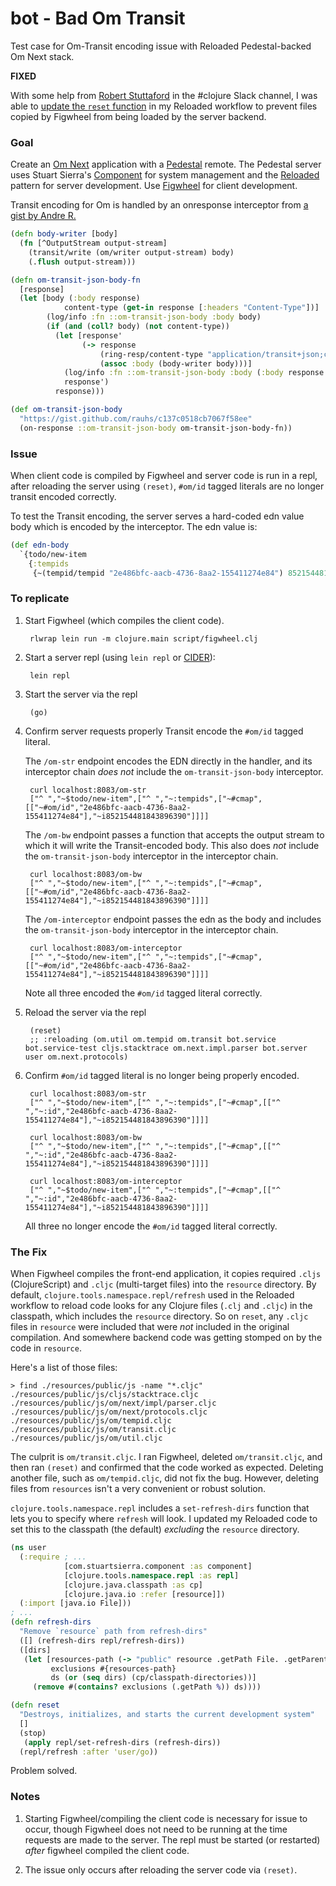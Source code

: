 # bot - Bad Om Transit

Test case for Om-Transit encoding issue with Reloaded Pedestal-backed Om Next
stack.

**FIXED**

With some help from [Robert Stuttaford][robert-stuttaford] in the #clojure Slack
channel, I was able to [update the `reset` function][fix] in my Reloaded
workflow to prevent files copied by Figwheel from being loaded by the server
backend.

[robert-stuttaford]: http://www.stuttaford.me
[fix]: #fix

### Goal

Create an [Om Next][om-next] application with a [Pedestal][pedestal] remote.
The Pedestal server uses Stuart Sierra's [Component][component] for system
management and the [Reloaded][reloaded] pattern for server development.
Use [Figwheel][figwheel] for client development.

Transit encoding for Om is handled by an onresponse interceptor from
[a gist by Andre R.][transit-om-json-body]

```clojure
(defn body-writer [body]
  (fn [^OutputStream output-stream]
    (transit/write (om/writer output-stream) body)
    (.flush output-stream)))

(defn om-transit-json-body-fn
  [response]
  (let [body (:body response)
            content-type (get-in response [:headers "Content-Type"])]
        (log/info :fn ::om-transit-json-body :body body)
        (if (and (coll? body) (not content-type))
          (let [response'
                (-> response
                    (ring-resp/content-type "application/transit+json;charset=UTF-8")
                    (assoc :body (body-writer body)))]
            (log/info :fn ::om-transit-json-body :body (:body response'))
            response')
          response)))

(def om-transit-json-body
  "https://gist.github.com/rauhs/c137c0518cb7067f58ee"
  (on-response ::om-transit-json-body om-transit-json-body-fn))
```

[om-next]: https://github.com/omcljs/om/wiki/Quick-Start-(om.next)
[pedestal]: http://pedestal.io
[component]: https://github.com/stuartsierra/component
[reloaded]: http://thinkrelevance.com/blog/2013/06/04/clojure-workflow-reloaded
[figwheel]: https://github.com/bhauman/lein-figwheel
[transit-om-json-body]: https://gist.github.com/rauhs/c137c0518cb7067f58ee

### Issue

When client code is compiled by Figwheel and server code is run in a repl,
after reloading the server using `(reset)`,  `#om/id` tagged
literals are no longer transit encoded correctly.

To test the Transit encoding, the server serves a hard-coded edn value body
which is encoded by the interceptor. The edn value is:

```clojure
(def edn-body
  `{todo/new-item
    {:tempids
     {~(tempid/tempid "2e486bfc-aacb-4736-8aa2-155411274e84") 852154481843896390}}})
```

### To replicate

1. Start Figwheel (which compiles the client code).

        rlwrap lein run -m clojure.main script/figwheel.clj

2. Start a server repl (using `lein repl` or [CIDER][cider]):

        lein repl

3. Start the server via the repl

        (go)

4. Confirm server requests properly Transit encode the `#om/id`
   tagged literal.


   The `/om-str` endpoint encodes the EDN directly in the handler, and its
   interceptor chain *does not* include the `om-transit-json-body` interceptor.

        curl localhost:8083/om-str
        ["^ ","~$todo/new-item",["^ ","~:tempids",["~#cmap",[["~#om/id","2e486bfc-aacb-4736-8aa2-155411274e84"],"~i852154481843896390"]]]]

   The `/om-bw` endpoint passes a function that accepts the output stream to which
   it will write the Transit-encoded body. This also does *not* include the
   `om-transit-json-body` interceptor in the interceptor chain.

        curl localhost:8083/om-bw
        ["^ ","~$todo/new-item",["^ ","~:tempids",["~#cmap",[["~#om/id","2e486bfc-aacb-4736-8aa2-155411274e84"],"~i852154481843896390"]]]]

   The `/om-interceptor` endpoint passes the edn as the body and includes the
   `om-transit-json-body` interceptor in the interceptor chain.

        curl localhost:8083/om-interceptor
        ["^ ","~$todo/new-item",["^ ","~:tempids",["~#cmap",[["~#om/id","2e486bfc-aacb-4736-8aa2-155411274e84"],"~i852154481843896390"]]]]

    Note all three encoded the `#om/id` tagged literal correctly.


5. Reload the server via the repl

        (reset)
        ;; :reloading (om.util om.tempid om.transit bot.service bot.service-test cljs.stacktrace om.next.impl.parser bot.server user om.next.protocols)

6. Confirm `#om/id` tagged literal is no longer being properly encoded.

        curl localhost:8083/om-str
        ["^ ","~$todo/new-item",["^ ","~:tempids",["~#cmap",[["^ ","~:id","2e486bfc-aacb-4736-8aa2-155411274e84"],"~i852154481843896390"]]]]

        curl localhost:8083/om-bw
        ["^ ","~$todo/new-item",["^ ","~:tempids",["~#cmap",[["^ ","~:id","2e486bfc-aacb-4736-8aa2-155411274e84"],"~i852154481843896390"]]]]

        curl localhost:8083/om-interceptor
        ["^ ","~$todo/new-item",["^ ","~:tempids",["~#cmap",[["^ ","~:id","2e486bfc-aacb-4736-8aa2-155411274e84"],"~i852154481843896390"]]]]

    All three no longer encode the `#om/id` tagged literal correctly.

<h3 id="fix">The Fix</h3>

When Figwheel compiles the front-end application, it copies required `.cljs`
(ClojureScript) and `.cljc` (multi-target files) into the `resource` directory.
By default,  `clojure.tools.namespace.repl/refresh` used in the Reloaded
workflow to reload code looks for any Clojure files (`.clj` and `.cljc`) in the
classpath, which includes the `resource` directory. So on `reset`, any `.cljc`
files in `resource` were included that were *not* included in the original
compilation. And somewhere backend code was getting stomped on by the code in
`resource`.

Here's a list of those files:

    > find ./resources/public/js -name "*.cljc"
    ./resources/public/js/cljs/stacktrace.cljc
    ./resources/public/js/om/next/impl/parser.cljc
    ./resources/public/js/om/next/protocols.cljc
    ./resources/public/js/om/tempid.cljc
    ./resources/public/js/om/transit.cljc
    ./resources/public/js/om/util.cljc

The culprit is `om/transit.cljc`. I ran Figwheel, deleted `om/transit.cljc`,
and then ran `(reset)` and confirmed that the code worked as expected. Deleting
another file, such as `om/tempid.cljc`, did not fix the bug. However,
deleting files from `resources` isn't a very convenient or robust solution.

`clojure.tools.namespace.repl` includes a `set-refresh-dirs` function that lets
you to specify where `refresh` will look. I updated my Reloaded code to set this
to the classpath (the default) *excluding* the `resource` directory.

```clojure
(ns user
  (:require ; ...
            [com.stuartsierra.component :as component]
            [clojure.tools.namespace.repl :as repl]
            [clojure.java.classpath :as cp]
            [clojure.java.io :refer [resource]])
  (:import [java.io File]))
; ...
(defn refresh-dirs
  "Remove `resource` path from refresh-dirs"
  ([] (refresh-dirs repl/refresh-dirs))
  ([dirs]
   (let [resources-path (-> "public" resource .getPath File. .getParent)
         exclusions #{resources-path}
         ds (or (seq dirs) (cp/classpath-directories))]
     (remove #(contains? exclusions (.getPath %)) ds))))

(defn reset
  "Destroys, initializes, and starts the current development system"
  []
  (stop)
   (apply repl/set-refresh-dirs (refresh-dirs))
  (repl/refresh :after 'user/go))
```

Problem solved.

### Notes

 1. Starting Figwheel/compiling the client code is necessary for issue to occur,
    though Figwheel does not need to be running at the time requests are made
    to the server. The repl must be started (or restarted) *after* figwheel
    compiled the client code.

 2. The issue only occurs after reloading the server code via `(reset)`.

[cider]: http://cider.readthedocs.io
